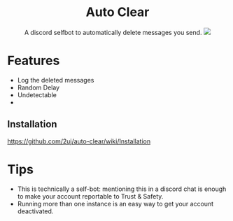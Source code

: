 <h1 align="center">Auto Clear</h1>

<p align="center">
   A discord selfbot to automatically delete messages you send.
   <img src="http://beta.kxro.wtf/r/kpl0rl1am9a.png" />
</p>

# Features
- Log the deleted messages
- Random Delay
- Undetectable 
- 
## Installation
https://github.com/2uj/auto-clear/wiki/Installation

# Tips
- This is technically a self-bot: mentioning this in a discord chat is enough to make your account reportable to Trust & Safety.
- Running more than one instance is an easy way to get your account deactivated.
